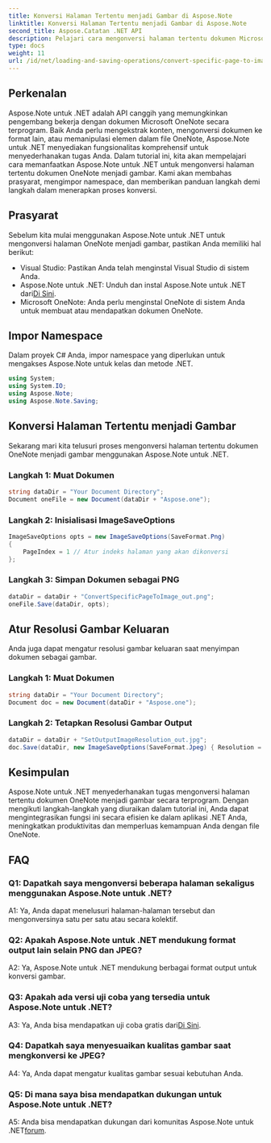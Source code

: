 ```yaml
---
title: Konversi Halaman Tertentu menjadi Gambar di Aspose.Note
linktitle: Konversi Halaman Tertentu menjadi Gambar di Aspose.Note
second_title: Aspose.Catatan .NET API
description: Pelajari cara mengonversi halaman tertentu dokumen Microsoft OneNote menjadi gambar secara terprogram menggunakan Aspose.Note untuk .NET.
type: docs
weight: 11
url: /id/net/loading-and-saving-operations/convert-specific-page-to-image/
---
```

## Perkenalan

Aspose.Note untuk .NET adalah API canggih yang memungkinkan pengembang bekerja dengan dokumen Microsoft OneNote secara terprogram. Baik Anda perlu mengekstrak konten, mengonversi dokumen ke format lain, atau memanipulasi elemen dalam file OneNote, Aspose.Note untuk .NET menyediakan fungsionalitas komprehensif untuk menyederhanakan tugas Anda. Dalam tutorial ini, kita akan mempelajari cara memanfaatkan Aspose.Note untuk .NET untuk mengonversi halaman tertentu dokumen OneNote menjadi gambar. Kami akan membahas prasyarat, mengimpor namespace, dan memberikan panduan langkah demi langkah dalam menerapkan proses konversi.

## Prasyarat

Sebelum kita mulai menggunakan Aspose.Note untuk .NET untuk mengonversi halaman OneNote menjadi gambar, pastikan Anda memiliki hal berikut:

- Visual Studio: Pastikan Anda telah menginstal Visual Studio di sistem Anda.
-  Aspose.Note untuk .NET: Unduh dan instal Aspose.Note untuk .NET dari[Di Sini](https://releases.aspose.com/note/net/).
- Microsoft OneNote: Anda perlu menginstal OneNote di sistem Anda untuk membuat atau mendapatkan dokumen OneNote.

## Impor Namespace

Dalam proyek C# Anda, impor namespace yang diperlukan untuk mengakses Aspose.Note untuk kelas dan metode .NET.

```csharp
using System;
using System.IO;
using Aspose.Note;
using Aspose.Note.Saving;
```

## Konversi Halaman Tertentu menjadi Gambar

Sekarang mari kita telusuri proses mengonversi halaman tertentu dokumen OneNote menjadi gambar menggunakan Aspose.Note untuk .NET.

### Langkah 1: Muat Dokumen

```csharp
string dataDir = "Your Document Directory";
Document oneFile = new Document(dataDir + "Aspose.one");
```

### Langkah 2: Inisialisasi ImageSaveOptions

```csharp
ImageSaveOptions opts = new ImageSaveOptions(SaveFormat.Png)
{
    PageIndex = 1 // Atur indeks halaman yang akan dikonversi
};
```

### Langkah 3: Simpan Dokumen sebagai PNG

```csharp
dataDir = dataDir + "ConvertSpecificPageToImage_out.png";
oneFile.Save(dataDir, opts);
```

## Atur Resolusi Gambar Keluaran

Anda juga dapat mengatur resolusi gambar keluaran saat menyimpan dokumen sebagai gambar.

### Langkah 1: Muat Dokumen

```csharp
string dataDir = "Your Document Directory";
Document doc = new Document(dataDir + "Aspose.one");
```

### Langkah 2: Tetapkan Resolusi Gambar Output

```csharp
dataDir = dataDir + "SetOutputImageResolution_out.jpg";
doc.Save(dataDir, new ImageSaveOptions(SaveFormat.Jpeg) { Resolution = 220 });
```

## Kesimpulan

Aspose.Note untuk .NET menyederhanakan tugas mengonversi halaman tertentu dokumen OneNote menjadi gambar secara terprogram. Dengan mengikuti langkah-langkah yang diuraikan dalam tutorial ini, Anda dapat mengintegrasikan fungsi ini secara efisien ke dalam aplikasi .NET Anda, meningkatkan produktivitas dan memperluas kemampuan Anda dengan file OneNote.

## FAQ

### Q1: Dapatkah saya mengonversi beberapa halaman sekaligus menggunakan Aspose.Note untuk .NET?

A1: Ya, Anda dapat menelusuri halaman-halaman tersebut dan mengonversinya satu per satu atau secara kolektif.

### Q2: Apakah Aspose.Note untuk .NET mendukung format output lain selain PNG dan JPEG?

A2: Ya, Aspose.Note untuk .NET mendukung berbagai format output untuk konversi gambar.

### Q3: Apakah ada versi uji coba yang tersedia untuk Aspose.Note untuk .NET?

 A3: Ya, Anda bisa mendapatkan uji coba gratis dari[Di Sini](https://releases.aspose.com/).

### Q4: Dapatkah saya menyesuaikan kualitas gambar saat mengkonversi ke JPEG?

A4: Ya, Anda dapat mengatur kualitas gambar sesuai kebutuhan Anda.

### Q5: Di mana saya bisa mendapatkan dukungan untuk Aspose.Note untuk .NET?

 A5: Anda bisa mendapatkan dukungan dari komunitas Aspose.Note untuk .NET[forum](https://forum.aspose.com/c/note/28).